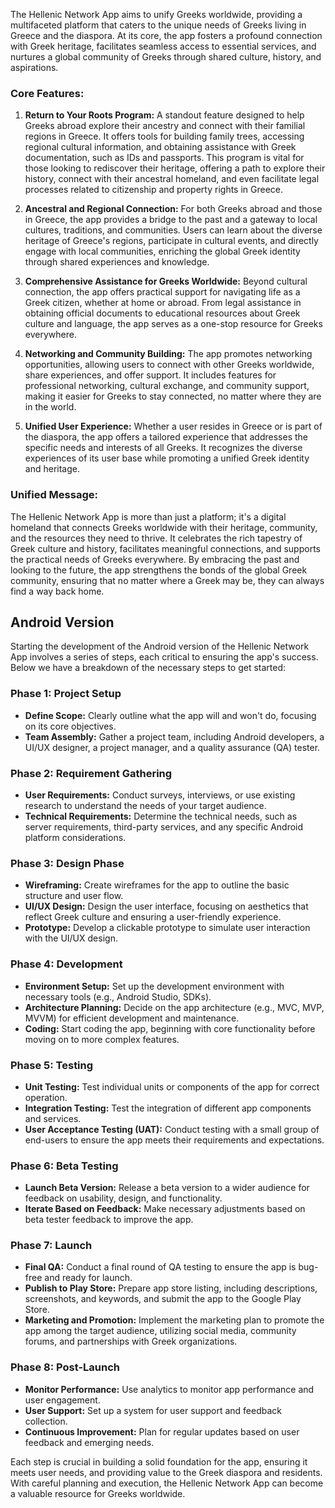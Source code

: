 The Hellenic Network App aims to unify Greeks worldwide, providing a multifaceted platform that caters to the unique needs of Greeks living in Greece and the diaspora. At its core, the app fosters a profound connection with Greek heritage, facilitates seamless access to essential services, and nurtures a global community of Greeks through shared culture, history, and aspirations.

### Core Features:

1. **Return to Your Roots Program:** A standout feature designed to help Greeks abroad explore their ancestry and connect with their familial regions in Greece. It offers tools for building family trees, accessing regional cultural information, and obtaining assistance with Greek documentation, such as IDs and passports. This program is vital for those looking to rediscover their heritage, offering a path to explore their history, connect with their ancestral homeland, and even facilitate legal processes related to citizenship and property rights in Greece.

2. **Ancestral and Regional Connection:** For both Greeks abroad and those in Greece, the app provides a bridge to the past and a gateway to local cultures, traditions, and communities. Users can learn about the diverse heritage of Greece's regions, participate in cultural events, and directly engage with local communities, enriching the global Greek identity through shared experiences and knowledge.

3. **Comprehensive Assistance for Greeks Worldwide:** Beyond cultural connection, the app offers practical support for navigating life as a Greek citizen, whether at home or abroad. From legal assistance in obtaining official documents to educational resources about Greek culture and language, the app serves as a one-stop resource for Greeks everywhere.

4. **Networking and Community Building:** The app promotes networking opportunities, allowing users to connect with other Greeks worldwide, share experiences, and offer support. It includes features for professional networking, cultural exchange, and community support, making it easier for Greeks to stay connected, no matter where they are in the world.

5. **Unified User Experience:** Whether a user resides in Greece or is part of the diaspora, the app offers a tailored experience that addresses the specific needs and interests of all Greeks. It recognizes the diverse experiences of its user base while promoting a unified Greek identity and heritage.

### Unified Message:

The Hellenic Network App is more than just a platform; it's a digital homeland that connects Greeks worldwide with their heritage, community, and the resources they need to thrive. It celebrates the rich tapestry of Greek culture and history, facilitates meaningful connections, and supports the practical needs of Greeks everywhere. By embracing the past and looking to the future, the app strengthens the bonds of the global Greek community, ensuring that no matter where a Greek may be, they can always find a way back home.

## Android Version
Starting the development of the Android version of the Hellenic Network App involves a series of steps, each critical to ensuring the app's success. Below we have a breakdown of the necessary steps to get started:

### Phase 1: Project Setup
- **Define Scope:** Clearly outline what the app will and won't do, focusing on its core objectives.
- **Team Assembly:** Gather a project team, including Android developers, a UI/UX designer, a project manager, and a quality assurance (QA) tester.

### Phase 2: Requirement Gathering
- **User Requirements:** Conduct surveys, interviews, or use existing research to understand the needs of your target audience.
- **Technical Requirements:** Determine the technical needs, such as server requirements, third-party services, and any specific Android platform considerations.

### Phase 3: Design Phase
- **Wireframing:** Create wireframes for the app to outline the basic structure and user flow.
- **UI/UX Design:** Design the user interface, focusing on aesthetics that reflect Greek culture and ensuring a user-friendly experience.
- **Prototype:** Develop a clickable prototype to simulate user interaction with the UI/UX design.

### Phase 4: Development
- **Environment Setup:** Set up the development environment with necessary tools (e.g., Android Studio, SDKs).
- **Architecture Planning:** Decide on the app architecture (e.g., MVC, MVP, MVVM) for efficient development and maintenance.
- **Coding:** Start coding the app, beginning with core functionality before moving on to more complex features.

### Phase 5: Testing
- **Unit Testing:** Test individual units or components of the app for correct operation.
- **Integration Testing:** Test the integration of different app components and services.
- **User Acceptance Testing (UAT):** Conduct testing with a small group of end-users to ensure the app meets their requirements and expectations.

### Phase 6: Beta Testing
- **Launch Beta Version:** Release a beta version to a wider audience for feedback on usability, design, and functionality.
- **Iterate Based on Feedback:** Make necessary adjustments based on beta tester feedback to improve the app.

### Phase 7: Launch
- **Final QA:** Conduct a final round of QA testing to ensure the app is bug-free and ready for launch.
- **Publish to Play Store:** Prepare app store listing, including descriptions, screenshots, and keywords, and submit the app to the Google Play Store.
- **Marketing and Promotion:** Implement the marketing plan to promote the app among the target audience, utilizing social media, community forums, and partnerships with Greek organizations.

### Phase 8: Post-Launch
- **Monitor Performance:** Use analytics to monitor app performance and user engagement.
- **User Support:** Set up a system for user support and feedback collection.
- **Continuous Improvement:** Plan for regular updates based on user feedback and emerging needs.

Each step is crucial in building a solid foundation for the app, ensuring it meets user needs, and providing value to the Greek diaspora and residents. With careful planning and execution, the Hellenic Network App can become a valuable resource for Greeks worldwide.
